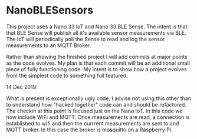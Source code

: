 # NanoBLESensors

This project uses a Nano 33 IoT and Nano 33 BLE Sense.  The intent is that that BLE Sense will publish all it's available
sensor measurements via BLE.  The IoT will periodically poll the Sense to read and log the sensor measurements to an MQTT
Broker.  

Rather than showing the finished project I will add commits at major points as the code evolves.  My plan is that each commit will
be an additional small piece of fully functioning code.  My intent is to show how a project evolves from the simplest code to something full featured.

14 Dec 2019:

What is present is exceptionally ugly code, I advise not using this other than to 
understand how "hacked together" code can and should be refactored.  The checkin at 
this point is focused just on the Nano IoT.  In this code we now include WiFi and MQTT.
Once measurements are read, a connection is established to wifi and then the currrent
measurements are sent to and MQTT broker.  In this case the broker is mosquitto on
a Raspberry Pi.